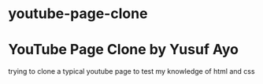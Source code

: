 # youtube-page-clone

<h1>YouTube Page Clone by Yusuf Ayo</h1>
<p>trying to clone a typical youtube page to test my knowledge of html and css</p>